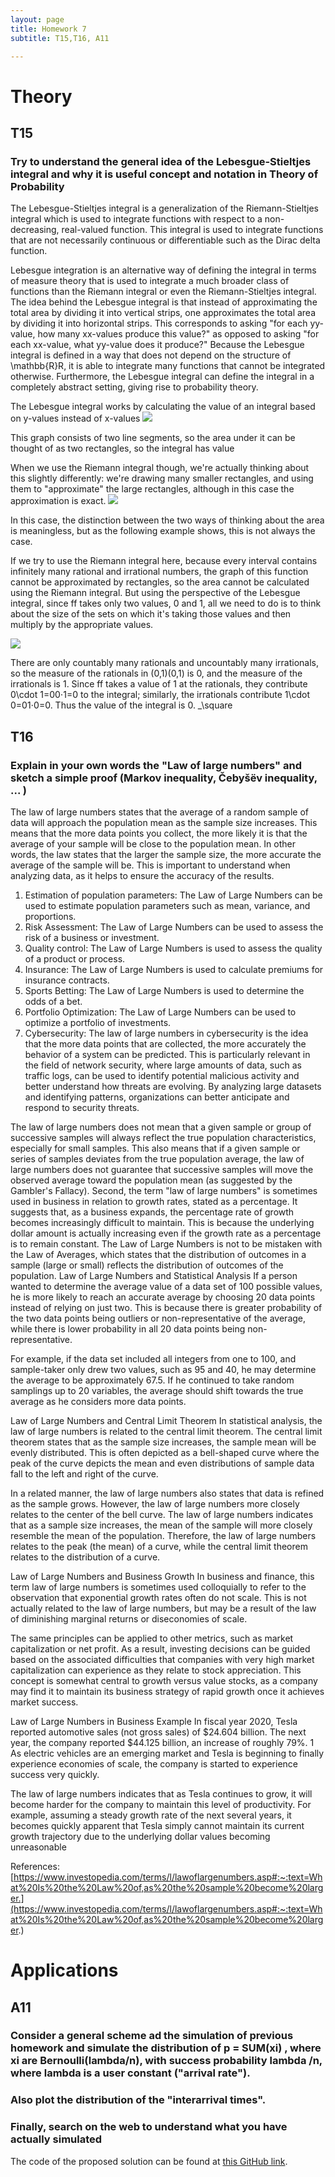 ```yaml
---
layout: page
title: Homework 7
subtitle: T15,T16, A11

---
```


# Theory
## T15 
### Try to understand the general idea of the Lebesgue-Stieltjes integral and why it is useful concept and notation in Theory of Probability

The Lebesgue-Stieltjes integral is a generalization of the Riemann-Stieltjes integral which is used to integrate functions with respect to a non-decreasing, real-valued function. This integral is used to integrate functions that are not necessarily continuous or differentiable such as the Dirac delta function. 

Lebesgue integration is an alternative way of defining the integral in terms of measure theory that is used to integrate a much broader class of functions than the Riemann integral or even the Riemann-Stieltjes integral. The idea behind the Lebesgue integral is that instead of approximating the total area by dividing it into vertical strips, one approximates the total area by dividing it into horizontal strips. This corresponds to asking "for each yy-value, how many xx-values produce this value?" as opposed to asking "for each xx-value, what yy-value does it produce?"
Because the Lebesgue integral is defined in a way that does not depend on the structure of \mathbb{R}R, it is able to integrate many functions that cannot be integrated otherwise. Furthermore, the Lebesgue integral can define the integral in a completely abstract setting, giving rise to probability theory.

The Lebesgue integral works by calculating the value of an integral based on y-values instead of x-values
![](/assets/img/Homework7T15.png)

This graph consists of two line segments, so the area under it can be thought of as two rectangles, so the integral has value

When we use the Riemann integral though, we're actually thinking about this slightly differently: we're drawing many smaller rectangles, and using them to "approximate" the large rectangles, although in this case the approximation is exact.
![](/assets/img/Homework7T15.2.png)

In this case, the distinction between the two ways of thinking about the area is meaningless, but as the following example shows, this is not always the case.


If we try to use the Riemann integral here, because every interval contains infinitely many rational and irrational numbers, the graph of this function cannot be approximated by rectangles, so the area cannot be calculated using the Riemann integral. But using the perspective of the Lebesgue integral, since ff takes only two values, 0 and 1, all we need to do is to think about the size of the sets on which it's taking those values and then multiply by the appropriate values.

![](/assets/img/Homework7T15.3.png)







There are only countably many rationals and uncountably many irrationals, so the measure of the rationals in (0,1)(0,1) is 0, and the measure of the irrationals is 1. Since ff takes a value of 1 at the rationals, they contribute 0\cdot 1=00⋅1=0 to the integral; similarly, the irrationals contribute 1\cdot 0=01⋅0=0. 
Thus the value of the integral is 0. _\square 















## T16 
### Explain in your own words the "Law of large numbers" and sketch a simple proof (Markov inequality, Čebyšëv inequality, ... )

The law of large numbers states that the average of a random sample of data will approach the population mean as the sample size increases. This means that the more data points you collect, the more likely it is that the average of your sample will be close to the population mean. In other words, the law states that the larger the sample size, the more accurate the average of the sample will be. This is important to understand when analyzing data, as it helps to ensure the accuracy of the results.

1. Estimation of population parameters: The Law of Large Numbers can be used to estimate population parameters such as mean, variance, and proportions.
2. Risk Assessment: The Law of Large Numbers can be used to assess the risk of a business or investment.
3. Quality control: The Law of Large Numbers is used to assess the quality of a product or process.
4. Insurance: The Law of Large Numbers is used to calculate premiums for insurance contracts.
5. Sports Betting: The Law of Large Numbers is used to determine the odds of a bet.
6. Portfolio Optimization: The Law of Large Numbers can be used to optimize a portfolio of investments.
7. Cybersecurity: The law of large numbers in cybersecurity is the idea that the more data points that are collected, the more accurately the behavior of a system can be predicted. This is particularly relevant in the field of network security, where large amounts of data, such as traffic logs, can be used to identify potential malicious activity and better understand how threats are evolving. By analyzing large datasets and identifying patterns, organizations can better anticipate and respond to security threats.


The law of large numbers does not mean that a given sample or group of successive samples will always reflect the true population characteristics, especially for small samples. This also means that if a given sample or series of samples deviates from the true population average, the law of large numbers does not guarantee that successive samples will move the observed average toward the population mean (as suggested by the Gambler's Fallacy).
Second, the term "law of large numbers" is sometimes used in business in relation to growth rates, stated as a percentage. It suggests that, as a business expands, the percentage rate of growth becomes increasingly difficult to maintain. This is because the underlying dollar amount is actually increasing even if the growth rate as a percentage is to remain constant.
 The Law of Large Numbers is not to be mistaken with the Law of Averages, which states that the distribution of outcomes in a sample (large or small) reflects the distribution of outcomes of the population.
Law of Large Numbers and Statistical Analysis
If a person wanted to determine the average value of a data set of 100 possible values, he is more likely to reach an accurate average by choosing 20 data points instead of relying on just two. This is because there is greater probability of the two data points being outliers or non-representative of the average, while there is lower probability in all 20 data points being non-representative.

For example, if the data set included all integers from one to 100, and sample-taker only drew two values, such as 95 and 40, he may determine the average to be approximately 67.5. If he continued to take random samplings up to 20 variables, the average should shift towards the true average as he considers more data points.

Law of Large Numbers and Central Limit Theorem
In statistical analysis, the law of large numbers is related to the central limit theorem. The central limit theorem states that as the sample size increases, the sample mean will be evenly distributed. This is often depicted as a bell-shaped curve where the peak of the curve depicts the mean and even distributions of sample data fall to the left and right of the curve.

In a related manner, the law of large numbers also states that data is refined as the sample grows. However, the law of large numbers more closely relates to the center of the bell curve. The law of large numbers indicates that as a sample size increases, the mean of the sample will more closely resemble the mean of the population. Therefore, the law of large numbers relates to the peak (the mean) of a curve, while the central limit theorem relates to the distribution of a curve.

Law of Large Numbers and Business Growth
In business and finance, this term law of large numbers is sometimes used colloquially to refer to the observation that exponential growth rates often do not scale. This is not actually related to the law of large numbers, but may be a result of the law of diminishing marginal returns or diseconomies of scale.

The same principles can be applied to other metrics, such as market capitalization or net profit. As a result, investing decisions can be guided based on the associated difficulties that companies with very high market capitalization can experience as they relate to stock appreciation. This concept is somewhat central to growth versus value stocks, as a company may find it to maintain its business strategy of rapid growth once it achieves market success.

Law of Large Numbers in Business Example
In fiscal year 2020, Tesla reported automotive sales (not gross sales) of $24.604 billion. The next year, the company reported $44.125 billion, an increase of roughly 79%.
1 As electric vehicles are an emerging market and Tesla is beginning to finally experience economies of scale, the company is started to experience success very quickly.

The law of large numbers indicates that as Tesla continues to grow, it will become harder for the company to maintain this level of productivity. For example, assuming a steady growth rate of the next several years, it becomes quickly apparent that Tesla simply cannot maintain its current growth trajectory due to the underlying dollar values becoming unreasonable


References:
[https://www.investopedia.com/terms/l/lawoflargenumbers.asp#:~:text=What%20Is%20the%20Law%20of,as%20the%20sample%20become%20larger.](https://www.investopedia.com/terms/l/lawoflargenumbers.asp#:~:text=What%20Is%20the%20Law%20of,as%20the%20sample%20become%20larger.)




# Applications 
## A11
### Consider a general scheme ad the simulation of previous homework and simulate the distribution of p = SUM(xi) , where xi are Bernoulli(lambda/n), with success probability lambda /n, where lambda is a user constant ("arrival rate").
### Also plot the distribution of the "interarrival times".
### Finally, search on the web to understand what you have actually simulated 
The code of the proposed solution can be found at [this GitHub link](https://github.com/pulell-af/StatisticsHomeworks/tree/main/Homework7VisualBasic).
